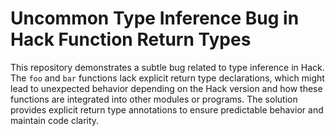 # Uncommon Type Inference Bug in Hack Function Return Types

This repository demonstrates a subtle bug related to type inference in Hack. The `foo` and `bar` functions lack explicit return type declarations, which might lead to unexpected behavior depending on the Hack version and how these functions are integrated into other modules or programs.  The solution provides explicit return type annotations to ensure predictable behavior and maintain code clarity.